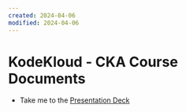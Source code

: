 ```yaml
---
created: 2024-04-06
modified: 2024-04-06
---
```

# KodeKloud - CKA Course Documents
  - Take me to the [Presentation Deck](https://kodekloud.com/topic/attachments/)

